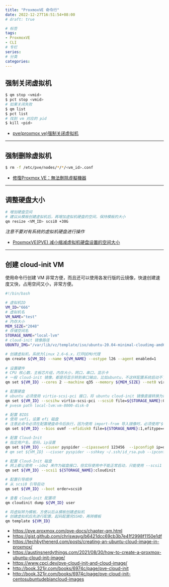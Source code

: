 ```yaml
---
title: "ProxmoxVE 命令行"
date: 2022-12-27T16:51:54+08:00
# draft: true

# 标签
tags:
- ProxmoxVE
- CLI
# 专栏
series:
# 分类
categories:
---
```

## 强制关闭虚拟机
```bash
$ qm stop <vmid>
$ pct stop <vmid>
# 如果关闭失败
$ qm list
$ pct list
# 找到 vm 对应的 pid
$ kill <pid>
```
- [pve(proxmox ve)强制关闭虚拟机](https://blog.csdn.net/hlz_07/article/details/122305983)

---
## 强制删除虚拟机
```bash
$ rm -f /etc/pve/nodes/*/*/<vm_id>.conf
```
- [修復Proxmox VE：無法刪除虛擬機器](https://blog.pulipuli.info/2014/08/proxmox-ve-fix-proxmox-ve-destroy.html#postcataproxmox-ve-fix-proxmox-ve-destroy.html0_anchor2)

---
## 调整硬盘大小
```bash
# 增加硬盘空间
# 建议从模板创建虚拟机后，再增加虚拟机硬盘的空间，保持模板的大小
qm resize <VM_ID> scsi0 +30G
```
*注意不要对有系统的虚拟机硬盘进行操作*
- [ProxmoxVE(PVE) 减小缩减虚拟机硬盘设置的空间大小](https://mayanpeng.cn/archives/158.html#google_vignette)

---
## 创建 cloud-init VM

使用命令行创建 VM 非常方便，而且还可以使用各发行版的云镜像，快速创建速度又快，占用空间又小，非常方便。

```bash
#!/bin/bash

# 虚拟机ID
VM_ID="666"
# 虚拟机名
VM_NAME="test"
# 内存大小
MEM_SIZE="2048"
# 存储空间名
STORAGE_NAME="local-lvm"
# cloud-init 镜像路径
UBUNTU_IMG="/var/lib/vz/template/iso/ubuntu-20.04-minimal-cloudimg-amd64.img"

# 创建虚拟机，系统为linux 2.6~6.x，打开QEMU代理
qm create ${VM_ID} --name ${VM_NAME} --ostype l26 --agent enabled=1
	
# 设置硬件
# CPU 核心数，主板芯片组，内存大小，网口，串口，显示卡
# 一般 cloud-init 镜像，都是将显示转到串口输出，比如ubuntu，不这样配置系统启动不了
qm set ${VM_ID} --cores 2 --machine q35 --memory ${MEM_SIZE} --net0 virtio,bridge=vmbr0 --serial0 socket --vga serial0

# 配置硬盘
# ubuntu 必须使用 virtio-scsi-pci 接口，将 ubuntu cloud-init 镜像直接转换为硬盘，打开 IO thread
qm set ${VM_ID}	--scsihw virtio-scsi-pci --scsi0 file=${STORAGE_NAME}:0,import-from=${UBUNTU_IMG},iothread=1
# pvesm path local-lvm:vm-8000-disk-0

# 配置 BIOS
# 使用 uefi，设置 efi 磁盘
# 注意此命令必须在配置硬盘命令后执行，因为使用 import-from 导入镜像时，必须使用"${STORAGE_NAME}:0"作为虚拟磁盘
qm set ${VM_ID} --bios ovmf --efidisk0 file=${STORAGE_NAME}:1,efitype=4m

# 配置 Cloud-Init
# 指定用户名，密码，ip设置 
qm set ${VM_ID} --ciuser pyspider --cipassword 123456  --ipconfig0 ip=dhcp,ip6=dhcp
# qm set ${VM_ID} --ciuser pyspider --sshkey ~/.ssh/id_rsa.pub --ipconfig0 ip=10.10.10.222/24,gw=10.10.10.1

# 配置 Cloud-Init 磁盘
# 网上都让使用 --ide2 来作为磁盘接口，但实际使用中不能正常启动，只能使用 --scsi1
qm set ${VM_ID} --scsi1 ${STORAGE_NAME}:cloudinit 

# 配置引导顺序
# 从 scsi0 引导启动
qm set ${VM_ID} --boot order=scsi0

# 查看 cloud-init 配置项
qm cloudinit dump ${VM_ID} user

# 将虚拟转为模板，方便以后从模板创建虚拟机
# 创建虚拟机后先进行配置，起码配置完SSHD，再转模板
qm template ${VM_ID}
```
- https://pve.proxmox.com/pve-docs/chapter-qm.html
- https://gist.github.com/chriswayg/b6421dcc69cb3b7e41f2998f1150e1df
- https://techbythenerd.com/posts/creating-an-ubuntu-cloud-image-in-proxmox/
- https://austinsnerdythings.com/2021/08/30/how-to-create-a-proxmox-ubuntu-cloud-init-image/
- https://www.cpci.dev/pve-cloud-init-and-cloud-image/
- http://book.321jr.com/books/6974c/page/pve-cloud-init
- http://book.321jr.com/books/6974c/page/pve-cloud-init-centosubuntudebiancloud-images